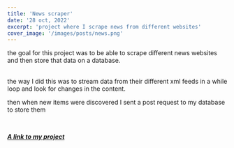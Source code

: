 ```yaml
---
title: 'News scraper'
date: '28 oct, 2022'
excerpt: 'project where I scrape news from different websites'
cover_image: '/images/posts/news.png'
---
```


the goal for this project was to be able to scrape different news websites 
and then store that data on a database.

<br>
the way I did this was to stream data from their different xml feeds in a while loop
and look for changes in the content.

then when new items were discovered I sent a post request to my database to store them

<br>

***[A link to my project](https://github.com/snorresovold/opencv2-image-recognition)***

<br>